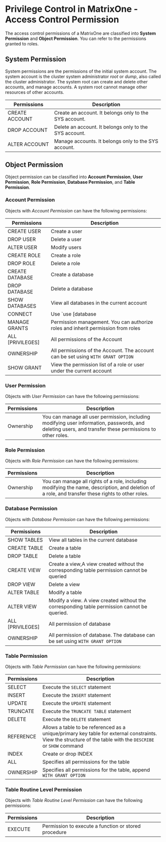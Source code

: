 # Privilege Control in MatrixOne - Access Control Permission

The access control permissions of a MatrixOne are classified into **System Permission** and **Object Permission**. You can refer to the permissions granted to roles.

## System Permission

System permissions are the permissions of the initial system account. The system account is the cluster system administrator *root* or *dump*, also called the cluster administrator. The system root can create and delete other accounts, and manage accounts. A system root cannot manage other resources of other accounts.

|Permissions|Description|
|---|---|
|CREATE ACCOUNT|Create an account. It belongs only to the SYS account.|
|DROP ACCOUNT|Delete an account. It belongs only to the SYS account.|
|ALTER ACCOUNT|Manage accounts. It belongs only to the SYS account.|

## Object Permission

Object permission can be classified into **Account Permission**, **User Permission**, **Role Permission**, **Database Permission**, and **Table Permission**.

### Account Permission

Objects with *Account Permission* can have the following permissions:

|Permissions|Description|
|---|---|
|CREATE USER|Create a user|
|DROP USER|Delete a user|
|ALTER USER|Modify users|
|CREATE ROLE|Create a role|
|DROP ROLE|Delete a role|
|CREATE DATABASE|Create a database|
|DROP DATABASE|Delete a database|
|SHOW DATABASES| View all databases in the current account|
|CONNECT|Use `use [database | role]`, execute `SELECT`  which does not involve concrete object|
|MANAGE GRANTS|Permission management. You can authorize roles and inherit permission from roles|
|ALL [PRIVILEGES]|All permissions of the Account|
|OWNERSHIP|All permissions of the Account. The account can be set using `WITH GRANT OPTION`|
|SHOW GRANT	|View the permission list of a role or user under the current account|

### User Permission

Objects with *User Permission* can have the following permissions:

|Permissions|Description|
|---|---|
|Ownership|You can manage all user permission, including modifying user information, passwords, and deleting users, and transfer these permissions to other roles.|

### Role Permission

Objects with *Role Permission* can have the following permissions:

|Permissions|Description|
|---|---|
|Ownership|You can manage all rights of a role, including modifying the name, description, and deletion of a role, and transfer these rights to other roles.|

### Database Permission

Objects with *Database Permission* can have the following permissions:

|Permissions|Description|
|---|---|
|SHOW TABLES|View all tables in the current database|
|CREATE TABLE|Create a table|
|DROP TABLE|Delete a table|
|CREATE VIEW|Create a view,A view created without the corresponding table permission cannot be queried|
|DROP VIEW|Delete a view|
|ALTER TABLE|Modify a table|
|ALTER VIEW|Modify a view. A view created without the corresponding table permission cannot be queried.|
|ALL [PRIVILEGES]|All permission of database|
|OWNERSHIP|All permission of database.  The database can be set using `WITH GRANT OPTION`|

### Table Permission

Objects with *Table Permission* can have the following permissions:

|Permissions|Description|
|---|---|
|SELECT|Execute the `SELECT` statement|
|INSERT|Execute the `INSERT` statement|
|UPDATE|Execute the `UPDATE` statement|
|TRUNCATE|Execute the `TRUNCATE TABLE` statement|
|DELETE|Execute the `DELETE` statement|
|REFERENCE|Allows a table to be referenced as a unique/primary key table for external constraints. View the structure of the table with the `DESCRIBE` or `SHOW` command|
|INDEX|Create or drop INDEX|
|ALL|Specifies all permissions for the table|
|OWNERSHIP|Specifies all permissions for the table, append `WITH GRANT OPTION`|

### Table Routine Level Permission

Objects with *Table Routine Level Permission* can have the following permissions:

|Permissions|Description|
|---|---|
|EXECUTE|Permission to execute a function or stored procedure|

